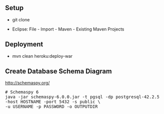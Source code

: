 ## Setup

* git clone

* Eclipse: File - Import - Maven - Existing Maven Projects

## Deployment

* mvn clean heroku:deploy-war

## Create Database Schema Diagram
http://schemaspy.org/
<pre>
# Schemaspy 6
java -jar schemaspy-6.0.0.jar -t pgsql -dp postgresql-42.2.5.jar -db DATABASE \
-host HOSTNAME -port 5432 -s public \
-u USERNAME -p PASSWORD -o OUTPUTDIR
</pre>
